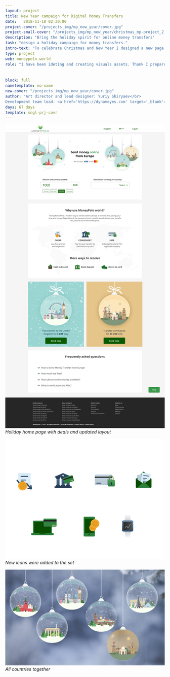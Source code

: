 ```yaml
---
layout: project
title: Nеw Year campaign for Digital Money Transfers
date:   2018-11-18 02:30:00
project-cover: "/projects_img/mp_new_year/cover.jpg"
project-small-cover: "/projects_img/mp_new_year/christmas_mp-project_2.png"
description: "Bring the holiday spirit for online money transfers"
task: "design a holiday campaign for money transfers."
intro-text: "To celebrate Christmas and New Year I designed a new page layout and follow up holiday social ad campaigns."
type: project
web: moneypolo.world
role: "I have been ideting and creating visuals assets. Thank I prepared the updated interface and helped development team to impliment it in code."


block: full
nametemplate: no-name
new-cover: "/projects_img/mp_new_year/cover.jpg"
author: "Art director and lead designer: Yuriy Shiryaev</br>
Development team lead: <a href='https://dynameyes.com' target='_blank'>Geronimo Matias</a>"
days: 67 days
template: sngl-prj-covr
---
```


<span class="p900 pshadow">![](/projects_img/mp_new_year/main_holiday_page.png)</span>
<span class="p-center">*Holiday home page with deals and updated layout*</span>

<span class="p400">![](/projects_img/mp_new_year/financial-icons-2.png)</span>
<span class="p-center">*New icons were added to the set*</span>

<span class="p1000">![](/projects_img/mp_new_year/all_countries.png)</span>
<span class="p-center">*All countries together*</span>




